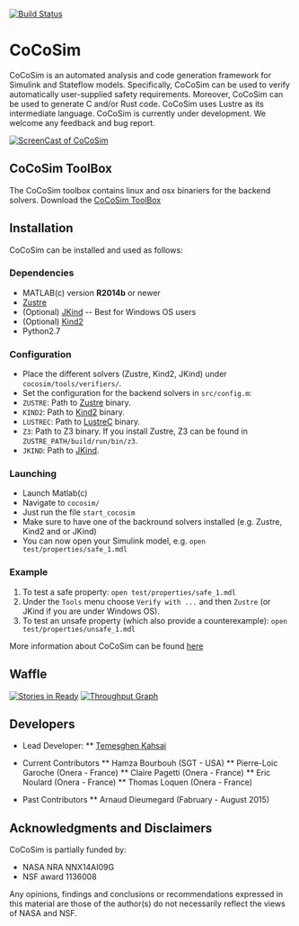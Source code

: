 [![Build Status](https://travis-ci.org/coco-team/cocoSim.svg?branch=master)](https://travis-ci.org/coco-team/cocoSim)

# CoCoSim

CoCoSim is an automated analysis and code generation framework for
Simulink and Stateflow models. Specifically, CoCoSim can be used to
verify automatically user-supplied safety requirements. Moreover,
CoCoSim can be used to generate C and/or Rust code. CoCoSim uses
Lustre as its intermediate language. CoCoSim is currently under
development. We welcome any feedback and bug report.

[![ScreenCast of CoCoSim](http://i.imgur.com/itLte0X.png)](https://youtu.be/iqwVCiU46Y4)

## CoCoSim ToolBox

The CoCoSim toolbox contains linux and osx binariers for the backend solvers.
Download the [CoCoSim ToolBox](https://github.com/coco-team/cocoSim/releases)


## Installation

CoCoSim can be installed and used as follows:

### Dependencies

* MATLAB(c) version **R2014b** or newer
* [Zustre](https://github.com/lememta/zustre)
* (Optional) [JKind](https://github.com/agacek/jkind) -- Best for Windows OS users
* (Optional) [Kind2](http://kind2-mc.github.io/kind2/)
* Python2.7

### Configuration

* Place the different solvers (Zustre, Kind2, JKind) under ```cocosim/tools/verifiers/```.
* Set the configuration for the backend solvers in `src/config.m`:
 * `ZUSTRE`: Path to [Zustre](https://github.com/coco-team/zustre) binary.
 * `KIND2`: Path to [Kind2](https://github.com/kind2-mc/kind2) binary.
 * `LUSTREC`: Path to [LustreC](https://github.com/coco-team/lustrec) binary.
 * `Z3`: Path to Z3 binary. If you install Zustre, Z3 can be found in `ZUSTRE_PATH/build/run/bin/z3`.
 * `JKIND`: Path to [JKind](https://github.com/agacek/jkind).


### Launching

+ Launch Matlab(c)
+ Navigate to `cocosim/`
+ Just run the file ```start_cocosim```
+ Make sure to have one of the backround solvers installed (e.g. Zustre, Kind2 and or JKind)
+ You can now open your Simulink model, e.g. ```open test/properties/safe_1.mdl```

### Example

1. To test a safe property: `open test/properties/safe_1.mdl`
2. Under the `Tools` menu choose `Verify with ...` and then `Zustre` (or JKind if you are under Windows OS).
3. To test an unsafe property (which also provide a counterexample):
   `open test/properties/unsafe_1.mdl`

More information about CoCoSim can be found [here](https://github.com/coco-team/cocoSim/wiki/CoCoSim)

## Waffle
[![Stories in Ready](https://badge.waffle.io/coco-team/cocoSim.png?label=ready&title=Ready)](https://waffle.io/coco-team/cocoSim)
[![Throughput Graph](https://graphs.waffle.io/coco-team/cocoSim/throughput.svg)](https://waffle.io/coco-team/cocoSim/metrics/throughput)

## Developers

* Lead Developer:
** [Temesghen Kahsai](http://www.lememta.info/)
* Current Contributors
** Hamza Bourbouh (SGT - USA)
** Pierre-Loic Garoche (Onera - France)
** Claire Pagetti (Onera - France)
** Eric Noulard (Onera - France)
** Thomas Loquen (Onera - France)

* Past Contributors
** Arnaud Dieumegard (Fabruary - August 2015)


## Acknowledgments and Disclaimers

CoCoSim is partially funded by:

   * NASA NRA NNX14AI09G
   * NSF award 1136008

Any opinions, findings and conclusions or recommendations expressed in
this material are those of the author(s) do not necessarily
reflect the views of NASA and NSF.
